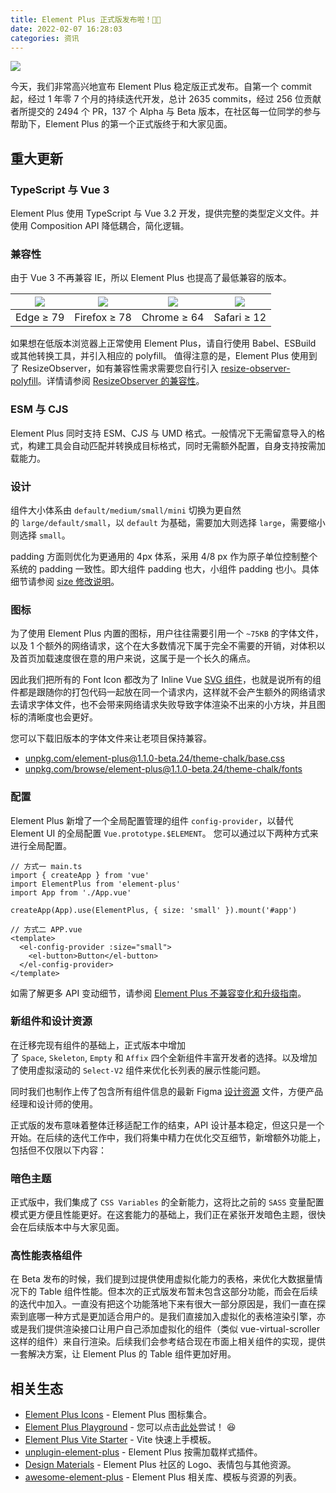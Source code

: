 ```yaml
---
title: Element Plus 正式版发布啦！🎉🎉
date: 2022-02-07 16:28:03
categories: 资讯
---
```

![](https://upload-images.jianshu.io/upload_images/10024246-45ff428d61d2aef9.png?imageMogr2/auto-orient/strip%7CimageView2/2/w/1240)

今天，我们非常高兴地宣布 Element Plus 稳定版正式发布。自第一个 commit 起，经过 1 年零 7 个月的持续迭代开发，总计 2635 commits，经过 256 位贡献者所提交的 2494 个 PR，137 个 Alpha 与 Beta 版本，在社区每一位同学的参与帮助下，Element Plus 的第一个正式版终于和大家见面。

## 重大更新

### TypeScript 与 Vue 3

Element Plus 使用 TypeScript 与 Vue 3.2 开发，提供完整的类型定义文件。并使用 Composition API 降低耦合，简化逻辑。

### 兼容性

由于 Vue 3 不再兼容 IE，所以 Element Plus 也提高了最低兼容的版本。

|![](https://upload-images.jianshu.io/upload_images/10024246-3ff019acf7f344df.png?imageMogr2/auto-orient/strip%7CimageView2/2/w/1240)| ![](https://upload-images.jianshu.io/upload_images/10024246-6b41466006b5a047.png?imageMogr2/auto-orient/strip%7CimageView2/2/w/1240)|![](https://upload-images.jianshu.io/upload_images/10024246-3822e170339157a8.png?imageMogr2/auto-orient/strip%7CimageView2/2/w/1240)|![](https://upload-images.jianshu.io/upload_images/10024246-fc97d8de05d854ff.png?imageMogr2/auto-orient/strip%7CimageView2/2/w/1240) |
| --- | --- | --- | --- |
| Edge ≥ 79 | Firefox ≥ 78 | Chrome ≥ 64 | Safari ≥ 12 |

如果想在低版本浏览器上正常使用 Element Plus，请自行使用 Babel、ESBuild 或其他转换工具，并引入相应的 polyfill。
值得注意的是，Element Plus 使用到了 ResizeObserver，如有兼容性需求需要您自行引入 [resize-observer-polyfill](https://www.npmjs.com/package/resize-observer-polyfill)。详情请参阅 [ResizeObserver 的兼容性](https://caniuse.com/resizeobserver)。

### ESM 与 CJS

Element Plus 同时支持 ESM、CJS 与 UMD 格式。一般情况下无需留意导入的格式，构建工具会自动匹配并转换成目标格式，同时无需额外配置，自身支持按需加载能力。

### 设计

组件大小体系由 `default/medium/small/mini` 切换为更自然的 `large/default/small`，以 `default` 为基础，需要加大则选择 `large`，需要缩小则选择 `small`。

padding 方面则优化为更通用的 4px 体系，采用 4/8 px 作为原子单位控制整个系统的 padding 一致性。即大组件 padding 也大，小组件 padding 也小。具体细节请参阅 [size 修改说明](https://link.segmentfault.com/?enc=DJe7FfciNk%2FD9HDZJt2BQw%3D%3D.EBHb3CwoW%2B53Y9PhPdu7lop4QYehNzUELGc%2FiXgfoRn6vN4lWox5EiIN7oJv7hQSJCkAiVdMEepv%2FEL0SoLKLxkAlg0JZt6IuogNpgfvemw%3D)。

### 图标

为了使用 Element Plus 内置的图标，用户往往需要引用一个 `~75KB` 的字体文件，以及 1 个额外的网络请求，这个在大多数情况下属于完全不需要的开销，对体积以及首页加载速度很在意的用户来说，这属于是一个长久的痛点。

因此我们把所有的 Font Icon 都改为了 Inline Vue [SVG 组件](https://www.npmjs.com/package/@element-plus/icons-vue)，也就是说所有的组件都是跟随你的打包代码一起放在同一个请求内，这样就不会产生额外的网络请求去请求字体文件，也不会带来网络请求失败导致字体渲染不出来的小方块，并且图标的清晰度也会更好。

您可以下载旧版本的字体文件来让老项目保持兼容。

*   [unpkg.com/element-plus@1.1.0-beta.24/theme-chalk/base.css](https://unpkg.com/element-plus@1.1.0-beta.24/theme-chalk/base.css)
*   [unpkg.com/browse/element-plus@1.1.0-beta.24/theme-chalk/fonts](https://unpkg.com/browse/element-plus@1.1.0-beta.24/theme-chalk/fonts/)

### 配置

Element Plus 新增了一个全局配置管理的组件 `config-provider`，以替代 Element UI 的全局配置 `Vue.prototype.$ELEMENT`。
您可以通过以下两种方式来进行全局配置。

```
// 方式一 main.ts
import { createApp } from 'vue'
import ElementPlus from 'element-plus'
import App from './App.vue'

createApp(App).use(ElementPlus, { size: 'small' }).mount('#app')

// 方式二 APP.vue
<template>
  <el-config-provider :size="small">
    <el-button>Button</el-button>
  </el-config-provider>
</template>
```

如需了解更多 API 变动细节，请参阅 [Element Plus 不兼容变化和升级指南](https://github.com/element-plus/element-plus/discussions/5657)。

### 新组件和设计资源

在迁移完现有组件的基础上，正式版本中增加了 `Space`, `Skeleton`, `Empty` 和 `Affix` 四个全新组件丰富开发者的选择。以及增加了使用虚拟滚动的 `Select-V2` 组件来优化长列表的展示性能问题。

同时我们也制作上传了包含所有组件信息的最新 Figma [设计资源](https://element-plus.org/zh-CN/resource/index.html) 文件，方便产品经理和设计师的使用。

正式版的发布意味着整体迁移适配工作的结束，API 设计基本稳定，但这只是一个开始。在后续的迭代工作中，我们将集中精力在优化交互细节，新增额外功能上，包括但不仅限以下内容：

### 暗色主题

正式版中，我们集成了 `CSS Variables` 的全新能力，这将比之前的 `SASS` 变量配置模式更方便且性能更好。在这套能力的基础上，我们正在紧张开发暗色主题，很快会在后续版本中与大家见面。

### 高性能表格组件

在 Beta 发布的时候，我们提到过提供使用虚拟化能力的表格，来优化大数据量情况下的 Table 组件性能。但本次的正式版发布暂未包含这部分功能，而会在后续的迭代中加入。一直没有把这个功能落地下来有很大一部分原因是，我们一直在探索到底哪一种方式是更加适合用户的。是我们直接加入虚拟化的表格渲染引擎，亦或是我们提供渲染接口让用户自己添加虚拟化的组件（类似 vue-virtual-scroller 这样的组件）来自行渲染。后续我们会参考结合现在市面上相关组件的实现，提供一套解决方案，让 Element Plus 的 Table 组件更加好用。

## 相关生态

*   [Element Plus Icons](https://github.com/element-plus/element-plus-icons) - Element Plus 图标集合。
*   [Element Plus Playground](https://github.com/element-plus/element-plus-playground) - 您可以点击[此处](https://element-plus.run)尝试！ 😆
*   [Element Plus Vite Starter](https://github.com/element-plus/element-plus-vite-starter) - Vite 快速上手模板。
*   [unplugin-element-plus](https://github.com/element-plus/unplugin-element-plus) - Element Plus 按需加载样式插件。
*   [Design Materials](https://github.com/element-plus/design-materials) - Element Plus 社区的 Logo、表情包与其他资源。
*   [awesome-element-plus](https://github.com/sxzz/awesome-element-plus) - Element Plus 相关库、模板与资源的列表。
